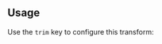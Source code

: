 ## Usage

Use the `trim` key to configure this transform:

<? @source {javascript=s/(\.\.\/)+lib\/index/trucks/gm} usage.js ?>

